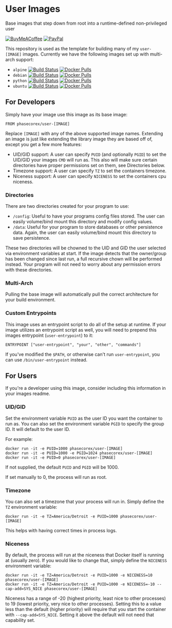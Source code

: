 # User Images
Base images that step down from root into a runtime-defined non-privileged user

[![BuyMeACoffee](https://img.shields.io/badge/buy%20me%20a%20coffee-donate-orange)](https://buymeacoff.ee/phasecorex)
[![PayPal](https://img.shields.io/badge/paypal-donate-blue)](https://paypal.me/pcx)

This repository is used as the template for building many of my `user-[IMAGE]` images. Currently we have the following images set up with multi-arch support:

- `alpine` [![Build Status](https://github.com/PhasecoreX/docker-user-image/workflows/build_alpine/badge.svg)](https://github.com/PhasecoreX/docker-user-image/actions?query=workflow%3Abuild_alpine) [![Docker Pulls](https://img.shields.io/docker/pulls/phasecorex/user-alpine)](https://hub.docker.com/r/phasecorex/user-alpine)
- `debian` [![Build Status](https://github.com/PhasecoreX/docker-user-image/workflows/build_debian/badge.svg)](https://github.com/PhasecoreX/docker-user-image/actions?query=workflow%3Abuild_debian) [![Docker Pulls](https://img.shields.io/docker/pulls/phasecorex/user-debian)](https://hub.docker.com/r/phasecorex/user-debian)
- `python` [![Build Status](https://github.com/PhasecoreX/docker-user-image/workflows/build_python/badge.svg)](https://github.com/PhasecoreX/docker-user-image/actions?query=workflow%3Abuild_python) [![Docker Pulls](https://img.shields.io/docker/pulls/phasecorex/user-python)](https://hub.docker.com/r/phasecorex/user-python)
- `ubuntu` [![Build Status](https://github.com/PhasecoreX/docker-user-image/workflows/build_ubuntu/badge.svg)](https://github.com/PhasecoreX/docker-user-image/actions?query=workflow%3Abuild_ubuntu) [![Docker Pulls](https://img.shields.io/docker/pulls/phasecorex/user-ubuntu)](https://hub.docker.com/r/phasecorex/user-ubuntu)

## For Developers
Simply have your image use this image as its base image:
```
FROM phasecorex/user-[IMAGE]
```
Replace `[IMAGE]` with any of the above supported image names. Extending an image is just like extending the library image they are based off of, except you get a few more features:
- UID/GID support: A user can specify `PUID` (and optionally `PGID`) to set the UID/GID your images `CMD` will run as. This also will make sure certain directories have proper permissions set on them, see Directories below.
- Timezone support: A user can specify `TZ` to set the containers timezone.
- Niceness support: A user can specify `NICENESS` to set the containers cpu niceness.

### Directories
There are two directories created for your program to use:
- `/config`: Useful to have your programs config files stored. The user can easily volume/bind mount this directory and modify config values.
- `/data`: Useful for your program to store databases or other persistence data. Again, the user can easily volume/bind mount this directory to save persistence.

These two directories will be chowned to the UID and GID the user selected via environment variables at start. If the image detects that the owner/group has been changed since last run, a full recursive chown will be performed instead. Your program will not need to worry about any permission errors with these directories.

### Multi-Arch
Pulling the base image will automatically pull the correct architecture for your build environment.

### Custom Entrypoints
This image uses an entrypoint script to do all of the setup at runtime. If your image utilizes an entrypoint script as well, you will need to prepend this images entrypoint (`user-entrypoint`) to it:
```
ENTRYPOINT ["user-entrypoint", "your", "other", "commands"]
```
If you've modified the `$PATH`, or otherwise can't run `user-entrypoint`, you can use `/bin/user-entrypoint` instead.

## For Users
If you're a developer using this image, consider including this information in your images readme.

### UID/GID
Set the environment variable `PUID` as the user ID you want the container to run as.
You can also set the environment variable `PGID` to specify the group ID. It will default to the user ID.

For example:
```
docker run -it -e PUID=1000 phasecorex/user-[IMAGE]
docker run -it -e PUID=1000 -e PGID=1024 phasecorex/user-[IMAGE]
docker run -it -e PUID=0 phasecorex/user-[IMAGE]
```
If not supplied, the default `PUID` and `PGID` will be 1000.

If set manually to 0, the process will run as root.

### Timezone
You can also set a timezone that your process will run in. Simply define the `TZ` environment variable:
```
docker run -it -e TZ=America/Detroit -e PUID=1000 phasecorex/user-[IMAGE]
```
This helps with having correct times in process logs.

### Niceness
By default, the process will run at the niceness that Docker itself is running at (usually zero). If you would like to change that, simply define the `NICENESS` environment variable:
```
docker run -it -e TZ=America/Detroit -e PUID=1000 -e NICENESS=10 phasecorex/user-[IMAGE]
docker run -it -e TZ=America/Detroit -e PUID=1000 -e NICENESS=-10 --cap-add=SYS_NICE phasecorex/user-[IMAGE]
```
Niceness has a range of -20 (highest priority, least nice to other processes) to 19 (lowest priority, very nice to other processes). Setting this to a value less than the default (higher priority) will require that you start the container with `--cap-add=SYS_NICE`. Setting it above the default will not need that capability set.

